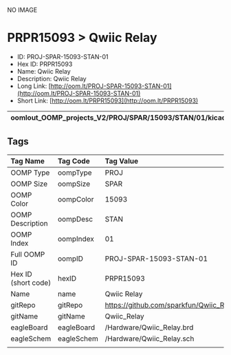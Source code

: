 


  
NO IMAGE  
# PRPR15093 > Qwiic Relay

- ID: PROJ-SPAR-15093-STAN-01
- Hex ID: PRPR15093
- Name: Qwiic Relay
- Description: Qwiic Relay
- Long Link: [http://oom.lt/PROJ-SPAR-15093-STAN-01](http://oom.lt/PROJ-SPAR-15093-STAN-01)
- Short Link: [http://oom.lt/PRPR15093](http://oom.lt/PRPR15093)
  

|oomlout_OOMP_projects_V2/PROJ/SPAR/15093/STAN/01/kicadPcb3dFront.png|oomlout_OOMP_projects_V2/PROJ/SPAR/15093/STAN/01/kicadPcb3dBack.png|oomlout_OOMP_projects_V2/PROJ/SPAR/15093/STAN/01/kicadPcb3d.png||
| :---: | :---: | :---: | :---: |

## Tags
  

|Tag Name|Tag Code|Tag Value|
| :--- | :--- | :--- |
|OOMP Type|oompType|PROJ|
|OOMP Size|oompSize|SPAR|
|OOMP Color|oompColor|15093|
|OOMP Description|oompDesc|STAN|
|OOMP Index|oompIndex|01|
|Full OOMP ID|oompID|PROJ-SPAR-15093-STAN-01|
|Hex ID (short code)|hexID|PRPR15093|
|Name|name|Qwiic Relay|
|gitRepo|gitRepo|https://github.com/sparkfun/Qwiic_Relay|
|gitName|gitName|Qwiic_Relay|
|eagleBoard|eagleBoard|/Hardware/Qwiic_Relay.brd|
|eagleSchem|eagleSchem|/Hardware/Qwiic_Relay.sch|
||||
